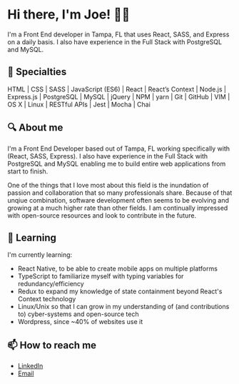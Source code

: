 # Hi there, I'm Joe! 👋🏼

I'm a Front End developer in Tampa, FL that uses React, SASS, and Express on a daily basis. I also have experience in the Full Stack with PostgreSQL and MySQL.

## 💼 Specialties
HTML | CSS | SASS | JavaScript (ES6) | React | React’s Context | Node.js | Express.js | PostgreSQL | MySQL | jQuery | NPM | yarn | Git | GitHub | VIM | OS X | Linux | RESTful APIs | Jest | Mocha | Chai

## 🔍 About me

I'm a Front End Developer based out of Tampa, FL working specifically with (React, SASS, Express). I also have experience in the Full Stack with PostgreSQL and MySQL enabling me to build entire web applications from start to finish.

One of the things that I love most about this field is the inundation of passion and collaboration that so many professionals share. Because of that unqiue combination, software development often seems to be evolving and growing at a much higher rate than other fields. I am continually impressed with open-source resources and look to contribute in the future.

## 🌱 Learning
I'm currently learning:
- React Native, to be able to create mobile apps on multiple platforms
- TypeScript to familiarize myself with typing variables for redundancy/efficiency
- Redux to expand my knowledge of state containment beyond React's Context technology
- Linux/Unix so that I can grow in my understanding of (and contributions to) cyber-systems and open-source tech
- Wordpress, since ~40% of websites use it

## 📫 How to reach me
- [LinkedIn](https://www.linkedin.com/in/joe-wickes/)
- [Email](joe.c.wickes@gmail.com)

<!--
**joewickes/joewickes** is a ✨ _special_ ✨ repository because its `README.md` (this file) appears on your GitHub profile.

Here are some ideas to get you started:

- 🔭 I’m currently working on ...
- 🌱 I’m currently learning ...
- 👯 I’m looking to collaborate on ...
- 🤔 I’m looking for help with ...
- 💬 Ask me about ...
- 📫 How to reach me: ...
- 😄 Pronouns: ...
- ⚡ Fun fact: ...
-->
